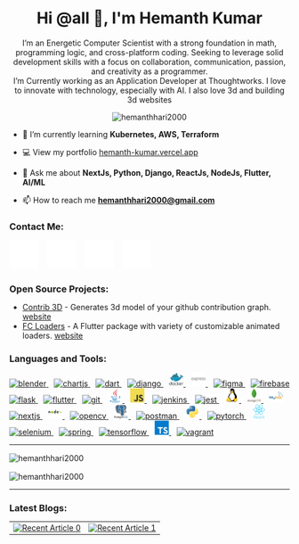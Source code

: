 <h1 align="center">Hi @all 👋, I'm Hemanth Kumar</h1>
<p align="center">
 I’m an Energetic Computer Scientist with a strong foundation in math, programming logic, and cross-platform coding. Seeking to leverage solid development skills with a focus on collaboration, communication, passion, and creativity as a programmer. <br />
I’m Currently working as an Application Developer at Thoughtworks. I love to innovate with technology, especially with AI. I also love 3d and building 3d websites</p>

<p align="center"> <img src="https://komarev.com/ghpvc/?username=hemanthhari2000&label=Profile%20views&color=0e75b6&style=flat" alt="hemanthhari2000" /> </p>

- 🌱 I’m currently learning **Kubernetes, AWS, Terraform**

- 💻 View my portfolio [hemanth-kumar.vercel.app](hemanth-kumar.vercel.app)

- 💬 Ask me about **NextJs, Python, Django, ReactJs, NodeJs, Flutter, AI/ML**

- 📫 How to reach me **hemanthhari2000@gmail.com**

<h3 align="left" style="font-weight: bold; margin-bottom: 10px">Contact Me:</h3>

[![website](./img/globe.svg)](https://hemanth-kumar.vercel.app)
&nbsp;&nbsp;
[![linkedin](./img/linkedin.svg)](https://www.linkedin.com/in/hemanthhari2000/)
&nbsp;&nbsp;
[![website](./img/instagram.svg)](https://www.instagram.com/hemi_hydrate/)
&nbsp;&nbsp;
[![website](./img/twitter.svg)](https://twitter.com/hemi_hydrate)

<h3 align="left" style="font-weight: bold; margin-bottom: 10px">Open Source Projects:</h3>

- [Contrib 3D](https://github.com/hemanthhari2000/contrib-3d) - Generates 3d model of your github contribution graph. [website](https://contrib-3d.vercel.app/)
- [FC Loaders](https://github.com/hemanthhari2000/fc_loaders) - A Flutter package with variety of customizable animated loaders. [website](https://four-cups.github.io/fc_loader_demo/#/)

<h3 align="left" style="font-weight: bold; margin-bottom: 10px">Languages and Tools:</h3>
<p align="left">
 <a style="padding-right: 10px" href="https://www.blender.org/" target="_blank" rel="noreferrer">
    <img src="https://download.blender.org/branding/community/blender_community_badge_white.svg" alt="blender" width="26" height="26"/>
 </a>
 <a style="padding-right: 10px" href="https://www.chartjs.org" target="_blank" rel="noreferrer"> <img src="https://www.chartjs.org/media/logo-title.svg" alt="chartjs" width="26" height="26"/> </a> <a style="padding-right: 10px" href="https://dart.dev" target="_blank" rel="noreferrer"> <img src="https://www.vectorlogo.zone/logos/dartlang/dartlang-icon.svg" alt="dart" width="26" height="26"/> </a> <a style="padding-right: 10px" href="https://www.djangoproject.com/" target="_blank" rel="noreferrer"> <img src="https://cdn.worldvectorlogo.com/logos/django.svg" alt="django" width="26" height="26"/> </a> <a style="padding-right: 10px" href="https://www.docker.com/" target="_blank" rel="noreferrer"> <img src="https://raw.githubusercontent.com/devicons/devicon/master/icons/docker/docker-original-wordmark.svg" alt="docker" width="26" height="26"/> </a> <a style="padding-right: 10px" href="https://expressjs.com" target="_blank" rel="noreferrer"> <img src="https://raw.githubusercontent.com/devicons/devicon/master/icons/express/express-original-wordmark.svg" alt="express" width="26" height="26"/> </a> <a style="padding-right: 10px" href="https://www.figma.com/" target="_blank" rel="noreferrer"> <img src="https://www.vectorlogo.zone/logos/figma/figma-icon.svg" alt="figma" width="26" height="26"/> </a> <a style="padding-right: 10px" href="https://firebase.google.com/" target="_blank" rel="noreferrer"> <img src="https://www.vectorlogo.zone/logos/firebase/firebase-icon.svg" alt="firebase" width="26" height="26"/> </a> <a style="padding-right: 10px" href="https://flask.palletsprojects.com/" target="_blank" rel="noreferrer"> <img src="https://www.vectorlogo.zone/logos/pocoo_flask/pocoo_flask-icon.svg" alt="flask" width="26" height="26"/> </a> <a style="padding-right: 10px" href="https://flutter.dev" target="_blank" rel="noreferrer"> <img src="https://www.vectorlogo.zone/logos/flutterio/flutterio-icon.svg" alt="flutter" width="26" height="26"/> </a> <a style="padding-right: 10px" href="https://git-scm.com/" target="_blank" rel="noreferrer"> <img src="https://www.vectorlogo.zone/logos/git-scm/git-scm-icon.svg" alt="git" width="26" height="26"/> </a> <a style="padding-right: 10px" href="https://www.java.com" target="_blank" rel="noreferrer"> <img src="https://raw.githubusercontent.com/devicons/devicon/master/icons/java/java-original.svg" alt="java" width="26" height="26"/> </a> <a style="padding-right: 10px" href="https://developer.mozilla.org/en-US/docs/Web/JavaScript" target="_blank" rel="noreferrer"> <img src="https://raw.githubusercontent.com/devicons/devicon/master/icons/javascript/javascript-original.svg" alt="javascript" width="26" height="26"/> </a> <a style="padding-right: 10px" href="https://www.jenkins.io" target="_blank" rel="noreferrer"> <img src="https://www.vectorlogo.zone/logos/jenkins/jenkins-icon.svg" alt="jenkins" width="26" height="26"/> </a> <a style="padding-right: 10px" href="https://jestjs.io" target="_blank" rel="noreferrer"> <img src="https://www.vectorlogo.zone/logos/jestjsio/jestjsio-icon.svg" alt="jest" width="26" height="26"/> </a> <a style="padding-right: 10px" href="https://www.linux.org/" target="_blank" rel="noreferrer"> <img src="https://raw.githubusercontent.com/devicons/devicon/master/icons/linux/linux-original.svg" alt="linux" width="26" height="26"/> </a> <a style="padding-right: 10px" href="https://www.mongodb.com/" target="_blank" rel="noreferrer"> <img src="https://raw.githubusercontent.com/devicons/devicon/master/icons/mongodb/mongodb-original-wordmark.svg" alt="mongodb" width="26" height="26"/> </a> <a style="padding-right: 10px" href="https://www.mysql.com/" target="_blank" rel="noreferrer"> <img src="https://raw.githubusercontent.com/devicons/devicon/master/icons/mysql/mysql-original-wordmark.svg" alt="mysql" width="26" height="26"/> </a> <a style="padding-right: 10px" href="https://nextjs.org/" target="_blank" rel="noreferrer"> <img src="https://cdn.worldvectorlogo.com/logos/nextjs-2.svg" alt="nextjs" width="26" height="26"/> </a> <a style="padding-right: 10px" href="https://nodejs.org" target="_blank" rel="noreferrer"> <img src="https://raw.githubusercontent.com/devicons/devicon/master/icons/nodejs/nodejs-original-wordmark.svg" alt="nodejs" width="26" height="26"/> </a> <a style="padding-right: 10px" href="https://opencv.org/" target="_blank" rel="noreferrer"> <img src="https://www.vectorlogo.zone/logos/opencv/opencv-icon.svg" alt="opencv" width="26" height="26"/> </a> <a style="padding-right: 10px" href="https://www.postgresql.org" target="_blank" rel="noreferrer"> <img src="https://raw.githubusercontent.com/devicons/devicon/master/icons/postgresql/postgresql-original-wordmark.svg" alt="postgresql" width="26" height="26"/> </a> <a style="padding-right: 10px" href="https://postman.com" target="_blank" rel="noreferrer"> <img src="https://www.vectorlogo.zone/logos/getpostman/getpostman-icon.svg" alt="postman" width="26" height="26"/> </a> <a style="padding-right: 10px" href="https://www.python.org" target="_blank" rel="noreferrer"> <img src="https://raw.githubusercontent.com/devicons/devicon/master/icons/python/python-original.svg" alt="python" width="26" height="26"/> </a> <a style="padding-right: 10px" href="https://pytorch.org/" target="_blank" rel="noreferrer"> <img src="https://www.vectorlogo.zone/logos/pytorch/pytorch-icon.svg" alt="pytorch" width="26" height="26"/> </a> <a style="padding-right: 10px" href="https://reactjs.org/" target="_blank" rel="noreferrer"> <img src="https://raw.githubusercontent.com/devicons/devicon/master/icons/react/react-original-wordmark.svg" alt="react" width="26" height="26"/> </a> <a style="padding-right: 10px" href="https://www.selenium.dev" target="_blank" rel="noreferrer"> <img src="https://raw.githubusercontent.com/detain/svg-logos/780f25886640cef088af994181646db2f6b1a3f8/svg/selenium-logo.svg" alt="selenium" width="26" height="26"/> </a> <a style="padding-right: 10px" href="https://spring.io/" target="_blank" rel="noreferrer"> <img src="https://www.vectorlogo.zone/logos/springio/springio-icon.svg" alt="spring" width="26" height="26"/> </a> <a style="padding-right: 10px" href="https://www.tensorflow.org" target="_blank" rel="noreferrer"> <img src="https://www.vectorlogo.zone/logos/tensorflow/tensorflow-icon.svg" alt="tensorflow" width="26" height="26"/> </a> <a style="padding-right: 10px" href="https://www.typescriptlang.org/" target="_blank" rel="noreferrer"> <img src="https://raw.githubusercontent.com/devicons/devicon/master/icons/typescript/typescript-original.svg" alt="typescript" width="26" height="26"/> </a> <a style="padding-right: 10px" href="https://www.vagrantup.com/" target="_blank" rel="noreferrer"> <img src="https://www.vectorlogo.zone/logos/vagrantup/vagrantup-icon.svg" alt="vagrant" width="26" height="26"/> </a> </p>

---

<p width="100vw">
<img align="center" src="https://github-readme-stats.vercel.app/api?username=hemanthhari2000&theme=codeSTACKr&show_icons=true&locale=en" alt="hemanthhari2000" />
</p>

<p>
<img align="center" src="https://github-readme-stats.vercel.app/api/top-langs?username=hemanthhari2000&show_icons=true&locale=en&layout=compact&theme=codeSTACKr" alt="hemanthhari2000" />
</p>

---

<h3 align="left" style="font-weight: bold; margin-bottom: 10px"> Latest Blogs:</h3>

<table cellspacing="0" cellpadding="0" style="border: none;">
  <tr>
    <td style="border: none;">
     <a 
 target="_blank" 
 href="https://medium.com/@hemanthhari2000/introduction-to-the-world-of-terraform-3b1802c24325">
 <img src="https://github-readme-medium-card-five.vercel.app/api/medium/hemanthhari2000?index=0&mode=heman" 
 alt="Recent Article 0">
   </td>
    <td style="border: none;">
    <a 
 target="_blank" 
 href="https://hemanthhari2000.medium.com/introduction-to-the-world-of-terraform-3b1802c24325">
 <img src="https://github-readme-medium-card-five.vercel.app/api/medium/hemanthhari2000?index=1&mode=heman" 
 alt="Recent Article 1">
   </td>
  </tr>
 </table>
